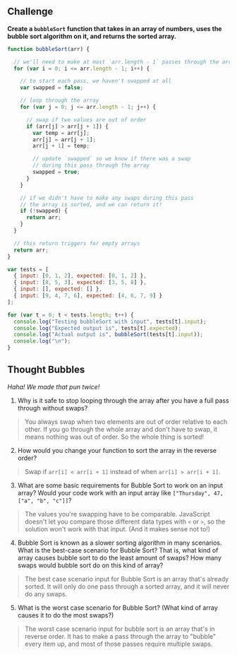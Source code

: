 ## Challenge

**Create a `bubbleSort` function that takes in an array of numbers, uses the bubble sort algorithm on it, and returns the sorted array.**

```js
function bubbleSort(arr) {

  // we'll need to make at most `arr.length - 1` passes through the array to sort it
  for (var i = 0; i <= arr.length - 1; i++) {

    // to start each pass, we haven't swapped at all
    var swapped = false;

    // loop through the array
    for (var j = 0; j <= arr.length - 1; j++) {

      // swap if two values are out of order
      if (arr[j] > arr[j + 1]) {
        var temp = arr[j];
        arr[j] = arr[j + 1];
        arr[j + 1] = temp;

        // update `swapped` so we know if there was a swap
        // during this pass through the array
        swapped = true;
      }
    }

    // if we didn't have to make any swaps during this pass
    // the array is sorted, and we can return it!
    if (!swapped) {
      return arr;
    }
  }

  // this return triggers for empty arrays
  return arr;
}

var tests = [
  { input: [0, 1, 2], expected: [0, 1, 2] },
  { input: [8, 5, 3], expected: [3, 5, 8] },
  { input: [], expected: [] },
  { input: [9, 4, 7, 6], expected: [4, 6, 7, 9] }
];

for (var t = 0; t < tests.length; t++) {
  console.log("Testing bubbleSort with input", tests[t].input);
  console.log("Expected output is", tests[t].expected);
  console.log("Actual output is", bubbleSort(tests[t].input));
  console.log("\n");
}
```

## Thought Bubbles

*Haha! We made that pun twice!*

1. Why is it safe to stop looping through the array after you have a full pass through without swaps?

  > You always swap when two elements are out of order relative to each other. If you go through the whole array and don't have to swap, it means nothing was out of order. So the whole thing is sorted!

2. How would you change your function to sort the array in the reverse order?

  > Swap if `arr[i] < arr[i + 1]` instead of when `arr[i] > arr[i + 1]`.

3. What are some basic requirements for Bubble Sort to work on an input array? Would your code work with an input array like `["Thursday", 47, ["a", "b", "c"]]`?

  > The values you're swapping have to be comparable. JavaScript doesn't let you compare those different data types with `<` or `>`, so the solution won't work with that input. (And it makes sense not to!)

4. Bubble Sort is known as a slower sorting algorithm in many scenarios. What is the best-case scenario for Bubble Sort? That is, what kind of array causes bubble sort to do the least amount of swaps? How many swaps would bubble sort do on this kind of array?

  > The best case scenario input for Bubble Sort is an array that's already sorted. It will only do one pass through a sorted array, and it will never do any swaps.

5. What is the worst case scenario for Bubble Sort? (What kind of array causes it to do the most swaps?)

  > The worst case scenario input for bubble sort is an array that's in reverse order. It has to make a pass through the array to "bubble" every item up, and most of those passes require multiple swaps.
